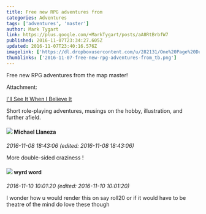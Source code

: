 ```yaml
---
title: Free new RPG adventures from
categories: Adventures
tags: ['adventures', 'master']
author: Mark Tygart
link: https://plus.google.com/+MarkTygart/posts/aA8RtBrbfW7
published: 2016-11-07T23:34:27.605Z
updated: 2016-11-07T23:40:16.576Z
imagelink: ['https://dl.dropboxusercontent.com/u/282131/One%20Page%20Dungeons/29-Cleft-Thumb.png']
thumblinks: ['2016-11-07-free-new-rpg-adventures-from_tb.png']
---
```


Free new RPG adventures from the map master!


Attachment:

<a href='http://blog.trilemma.com/'>I'll See It When I Believe It</a>


Short role-playing adventures, musings on the hobby, illustration, and further afield.
<div id='comment z13cfhoxcrjgcpbqa04cf1vyvlfix1rhfds'>
  <h4><img src='{{site.baseurl}}//images/avatars/118285647887876243328_photo.jpg'> Michael Llaneza</h4>
      <p><cite>2016-11-08 18:43:06 (edited: 2016-11-08 18:43:06)</cite></p>
        <p>More double-sided craziness !</p>
</div>
        

<div id='comment z13cfhoxcrjgcpbqa04cf1vyvlfix1rhfds'>
  <h4><img src='{{site.baseurl}}//images/avatars/101400138881114074069_photo.jpg'> wyrd word</h4>
      <p><cite>2016-11-10 10:01:20 (edited: 2016-11-10 10:01:20)</cite></p>
        <p>I wonder how u would render this on say roll20 or if it would have to be theatre of the mind do love these though</p>
</div>
        